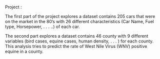 Project :

The first part of the project explores a dataset contains 205 cars that were on the market in the 80’s with
26 different characteristics (Car Name, Fuel type, Horsepower, . . . ..) of each car.

The second part explores a dataset contains 46 county with 9 different variables (bird cases, equine cases, human
density, . . . ) for each county. This analysis tries to predict the rate of West Nile Virus (WNV) positive equine in a county.
